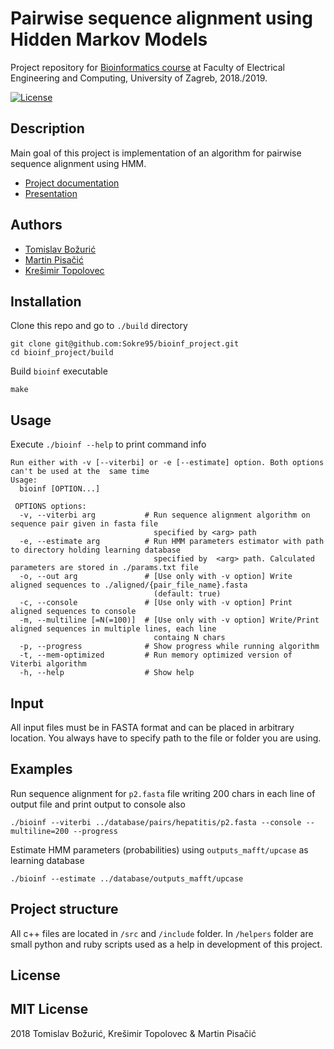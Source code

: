 # Pairwise sequence alignment using Hidden Markov Models

Project repository for [Bioinformatics course](http://www.fer.unizg.hr/predmet/bio) at Faculty of Electrical Engineering and Computing, University of Zagreb, 2018./2019.

[![License](https://img.shields.io/packagist/l/doctrine/orm.svg)](https://img.shields.io/packagist/l/doctrine/orm.svg)

## Description
Main goal of this project is implementation of an algorithm for pairwise sequence alignment using HMM.

* [Project documentation](https://github.com/Sokre95/bioinf_project/blob/master/documentation/dokumentacija.pdf)
* [Presentation](https://github.com/Sokre95/bioinf_project/blob/master/documentation/Presentation.pdf)

## Authors
- [Tomislav Božurić](https://github.com/tbozuric)
- [Martin Pisačić ](https://github.com/mpisacic)
- [Krešimir Topolovec](https://github.com/Sokre95)

## Installation 
  Clone this repo and go to `./build` directory
  ```
  git clone git@github.com:Sokre95/bioinf_project.git
  cd bioinf_project/build
  ```
  Build `bioinf` executable
  ```
  make
  ```
## Usage
Execute `./bioinf --help` to print command info

```
Run either with -v [--viterbi] or -e [--estimate] option. Both options can't be used at the  same time
Usage:
  bioinf [OPTION...]

 OPTIONS options:
  -v, --viterbi arg           # Run sequence alignment algorithm on sequence pair given in fasta file 
                                specified by <arg> path
  -e, --estimate arg          # Run HMM parameters estimator with path to directory holding learning database
                                specified by  <arg> path. Calculated parameters are stored in ./params.txt file
  -o, --out arg               # [Use only with -v option] Write aligned sequences to ./aligned/{pair_file_name}.fasta
                                (default: true)
  -c, --console               # [Use only with -v option] Print aligned sequences to console
  -m, --multiline [=N(=100)]  # [Use only with -v option] Write/Print aligned sequences in multiple lines, each line
                                containg N chars
  -p, --progress              # Show progress while running algorithm
  -t, --mem-optimized         # Run memory optimized version of Viterbi algorithm
  -h, --help                  # Show help
```
## Input
All input files must be in FASTA format and can be placed in arbitrary location. You always have to specify path to the file or folder you are using.

## Examples
Run sequence alignment for `p2.fasta` file writing 200 chars in each line of output file and print output to console also
```
./bioinf --viterbi ../database/pairs/hepatitis/p2.fasta --console --multiline=200 --progress

```
Estimate HMM parameters (probabilities) using `outputs_mafft/upcase` as learning database
```
./bioinf --estimate ../database/outputs_mafft/upcase

```
## Project structure
All c++ files are located in `/src` and `/include` folder. In `/helpers` folder are small python and ruby scripts used as a help in development of this project. 
 
License
---------
MIT License
---------
2018 Tomislav Božurić, Krešimir Topolovec & Martin Pisačić
